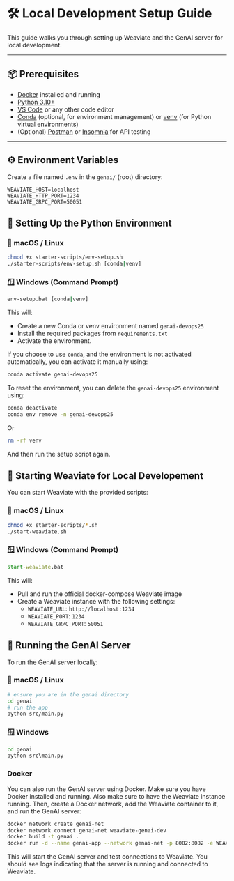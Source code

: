 # 🛠 Local Development Setup Guide

This guide walks you through setting up Weaviate and the GenAI server for local development.

---
## 📦 Prerequisites

- [Docker](https://www.docker.com/get-started) installed and running
- [Python 3.10+](https://www.python.org/downloads/)
- [VS Code](https://code.visualstudio.com/) or any other code editor
- [Conda](https://docs.conda.io/en/latest/) (optional, for environment management) or [venv](https://docs.python.org/3/library/venv.html) (for Python virtual environments)
- (Optional) [Postman](https://www.postman.com/) or [Insomnia](https://insomnia.rest/) for API testing

---

## ⚙️ Environment Variables

Create a file named `.env` in the `genai/` (root) directory:

```env
WEAVIATE_HOST=localhost
WEAVIATE_HTTP_PORT=1234
WEAVIATE_GRPC_PORT=50051
```


## 🐍 Setting Up the Python Environment

### 🐧 macOS / Linux

```bash
chmod +x starter-scripts/env-setup.sh
./starter-scripts/env-setup.sh [conda|venv]
```

### 🪟 Windows (Command Prompt)

```cmd
env-setup.bat [conda|venv]
```

This will:
- Create a new Conda or venv environment named `genai-devops25`
- Install the required packages from `requirements.txt`
- Activate the environment.

If you choose to use `conda`, and the environment is not activated automatically, you can activate it manually using:

```bash
conda activate genai-devops25
```

To reset the environment, you can delete the `genai-devops25` environment using:
```bash
conda deactivate
conda env remove -n genai-devops25
```
Or
```bash
rm -rf venv
```

And then run the setup script again.



## 🚀 Starting Weaviate for Local Developement

You can start Weaviate with the provided scripts:
### 🐧 macOS / Linux

```bash
chmod +x starter-scripts/*.sh
./start-weaviate.sh
```
### 🪟 Windows (Command Prompt)

```cmd
start-weaviate.bat
```

This will:
- Pull and run the official docker-compose Weaviate image
- Create a Weaviate instance with the following settings:
  - `WEAVIATE_URL`: `http://localhost:1234`
  - `WEAVIATE_PORT`: `1234`
  - `WEAVIATE_GRPC_PORT`: `50051`



## 🚀 Running the GenAI Server

To run the GenAI server locally:

### 🐧 macOS / Linux

```bash
# ensure you are in the genai directory
cd genai
# run the app
python src/main.py
```

### 🪟 Windows

```cmd
cd genai
python src\main.py
```

### Docker

You can also run the GenAI server using Docker. Make sure you have Docker installed and running.
Also make sure to have the Weaviate instance running. Then, create a Docker network, add the Weaviate container to it, and run the GenAI server:

```bash
docker network create genai-net
docker network connect genai-net weaviate-genai-dev
docker build -t genai .
docker run -d --name genai-app --network genai-net -p 8082:8082 -e WEAVIATE_HOST=weaviate-genai-dev -e WEAVIATE_HTTP_PORT=8080 -e WEAVIATE_GRPC_PORT=50051 genai
```

This will start the GenAI server and test connections to Weaviate. You should see logs indicating that the server is running and connected to Weaviate.
